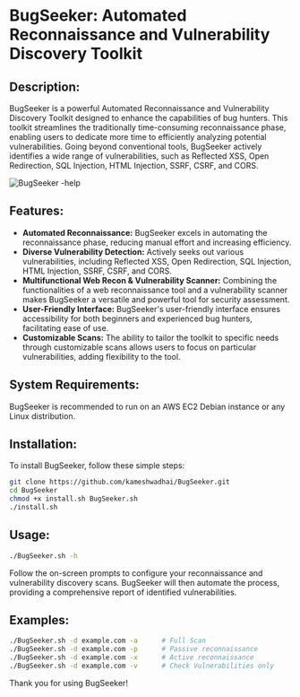 # BugSeeker: Automated Reconnaissance and Vulnerability Discovery Toolkit

## Description:
BugSeeker is a powerful Automated Reconnaissance and Vulnerability Discovery Toolkit designed to enhance the capabilities of bug hunters. This toolkit streamlines the traditionally time-consuming reconnaissance phase, enabling users to dedicate more time to efficiently analyzing potential vulnerabilities. Going beyond conventional tools, BugSeeker actively identifies a wide range of vulnerabilities, such as Reflected XSS, Open Redirection, SQL Injection, HTML Injection, SSRF, CSRF, and CORS.


![BugSeeker -help](https://github.com/kameshwadhai/BugSeeker/assets/81626655/a6f1be40-0eab-4a45-8118-00d2edd67805)

## Features:
- **Automated Reconnaissance:** BugSeeker excels in automating the reconnaissance phase, reducing manual effort and increasing efficiency.
- **Diverse Vulnerability Detection:** Actively seeks out various vulnerabilities, including Reflected XSS, Open Redirection, SQL Injection, HTML Injection, SSRF, CSRF, and CORS.
- **Multifunctional Web Recon & Vulnerability Scanner:** Combining the functionalities of a web reconnaissance tool and a vulnerability scanner makes BugSeeker a versatile and powerful tool for security assessment.
- **User-Friendly Interface:** BugSeeker's user-friendly interface ensures accessibility for both beginners and experienced bug hunters, facilitating ease of use.
- **Customizable Scans:** The ability to tailor the toolkit to specific needs through customizable scans allows users to focus on particular vulnerabilities, adding flexibility to the tool.

## System Requirements:
BugSeeker is recommended to run on an AWS EC2 Debian instance or any Linux distribution.

## Installation:
To install BugSeeker, follow these simple steps:

```bash
git clone https://github.com/kameshwadhai/BugSeeker.git
cd BugSeeker
chmod +x install.sh BugSeeker.sh
./install.sh
```

## Usage:
```bash
./BugSeeker.sh -h
```

Follow the on-screen prompts to configure your reconnaissance and vulnerability discovery scans. BugSeeker will then automate the process, providing a comprehensive report of identified vulnerabilities.

## Examples:
```bash
./BugSeeker.sh -d example.com -a      # Full Scan
./BugSeeker.sh -d example.com -p      # Passive reconnaissance
./BugSeeker.sh -d example.com -x      # Active reconnaissance
./BugSeeker.sh -d example.com -v      # Check Vulnerabilities only
```

Thank you for using BugSeeker!
